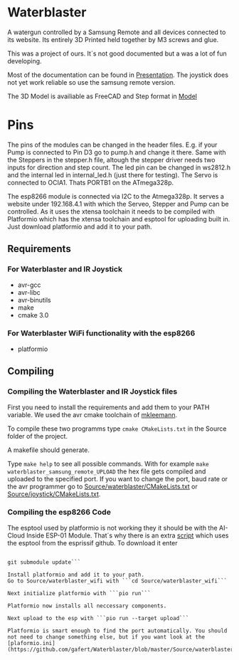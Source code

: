 # Waterblaster

A watergun controlled by a Samsung Remote and all devices connected to its website.
Its entirely 3D Printed held together by M3 screws and glue.

This was a project of ours. It´s not good documented but a was a lot of fun developing.

Most of the documentation can be found in [Presentation](https://github.com/gafert/Waterblaster/tree/master/Presentation).
The joystick does not yet work reliable so use the samsung remote version.

The 3D Model is availiable as FreeCAD and Step format in [Model](https://github.com/gafert/Waterblaster/tree/master/Model)

# Pins

The pins of the modules can be changed in the header files. E.g. if your Pump is connected to Pin D3 go to pump.h and change it there.
Same with the Steppers in the stepper.h file, altough the stepper driver needs two inputs for direction and step count.
The led pin can be changed in ws2812.h and the internal led in internal_led.h (just there for testing). The Servo is connected to OCIA1. Thats PORTB1 on the ATmega328p.

The esp8266 module is connected via I2C to the Atmega328p. It serves a website under 192.168.4.1 with which the Serveo, Stepper and Pump can be controlled.
As it uses the xtensa toolchain it needs to be compiled with Platformio which has the xtensa toolchain and esptool for uploading built in. Just download platformio and add it to your path.

## Requirements

### For Waterblaster and IR Joystick
* avr-gcc
* avr-libc
* avr-binutils
* make
* cmake 3.0

### For Waterblaster WiFi functionality with the esp8266
* platformio

## Compiling

### Compiling the Waterblaster and IR Joystick files

First you need to install the requirements and add them to your PATH variable.
We used the avr cmake toolchain of [mkleemann](https://github.com/mkleemann/cmake-avr).

To compile these two programms type
```cmake CMakeLists.txt```
in the Source folder of the project.

A makefile should generate.

Type
```make help```
to see all possible commands. With for example
```make waterblaster_samsung_remote_UPLOAD```
the hex file gets compiled and uploaded to the specified port. If you want to change the port, baud rate or the avr programmer go to [Source/waterblaster/CMakeLists.txt](https://github.com/gafert/Waterblaster/blob/master/Source/waterblaster/CMakeLists.txt) or [Source/joystick/CMakeLists.txt](https://github.com/gafert/Waterblaster/blob/master/Source/joystick/CMakeLists.txt).

### Compiling the esp8266 Code

The esptool used by platformio is not working they it should be with the AI-Cloud Inside ESP-01 Module.
That´s why there is an extra [script](https://github.com/gafert/Waterblaster/blob/master/Source/waterblaster_wifi/platformio_extra_script.py) which uses the esptool from the esprissif github. To download it enter

```git submodule init 

git submodule update```

Install platformio and add it to your path.
Go to Source/waterblaster_wifi with ```cd Source/waterblaster_wifi```

Next initialize platformio with ```pio run```

Platformio now installs all neccessary components.

Next upload to the esp with ```pio run --target upload```

Platformio is smart enough to find the port automatically. You should not need to change something else, but if you want look at the [plaformio.ini](https://github.com/gafert/Waterblaster/blob/master/Source/waterblaster_wifi/platformio.ini).
